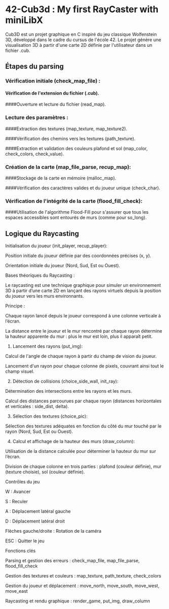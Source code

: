 # 42-Cub3d : My first RayCaster with miniLibX

Cub3D est un projet graphique en C inspiré du jeu classique Wolfenstein 3D, développé dans le cadre du cursus de l'école 42. Le projet génère une visualisation 3D à partir d'une carte 2D définie par l'utilisateur dans un fichier .cub.


## Étapes du parsing

### Vérification initiale (check_map_file) :

#### Vérification de l'extension du fichier (.cub).

####Ouverture et lecture du fichier (read_map).

### Lecture des paramètres :

####Extraction des textures (map_texture, map_texture2).

####Vérification des chemins vers les textures (path_texture).

####Extraction et validation des couleurs plafond et sol (map_color, check_colors, check_value).

### Création de la carte (map_file_parse, recup_map):

####Stockage de la carte en mémoire (malloc_map).

####Vérification des caractères valides et du joueur unique (check_char).

### Vérification de l'intégrité de la carte (flood_fill_check):

####Utilisation de l'algorithme Flood-Fill pour s'assurer que tous les espaces accessibles sont entourés de murs (comme pour so_long).

## Logique du Raycasting

Initialisation du joueur (init_player, recup_player):

Position initiale du joueur définie par des coordonnées précises (x, y).

Orientation initiale du joueur (Nord, Sud, Est ou Ouest).

Bases théoriques du Raycasting :

Le raycasting est une technique graphique pour simuler un environnement 3D à partir d’une carte 2D en lançant des rayons virtuels depuis la position du joueur vers les murs environnants.

Principe :

Chaque rayon lancé depuis le joueur correspond à une colonne verticale à l’écran.

La distance entre le joueur et le mur rencontré par chaque rayon détermine la hauteur apparente du mur : plus le mur est loin, plus il apparaît petit.


1. Lancement des rayons (put_img):

Calcul de l'angle de chaque rayon à partir du champ de vision du joueur.

Lancement d'un rayon pour chaque colonne de pixels, couvrant ainsi tout le champ visuel.

2. Détection de collisions (choice_side_wall, init_ray):

Détermination des intersections entre les rayons et les murs.

Calcul des distances parcourues par chaque rayon (distances horizontales et verticales : side_dist, delta).

3. Sélection des textures (choice_pic):

Sélection des textures adéquates en fonction du côté du mur touché par le rayon (Nord, Sud, Est ou Ouest).

4. Calcul et affichage de la hauteur des murs (draw_column):

Utilisation de la distance calculée pour déterminer la hauteur du mur sur l’écran.

Division de chaque colonne en trois parties : plafond (couleur définie), mur (texture choisie), sol (couleur définie).

Contrôles du jeu

W : Avancer

S : Reculer

A : Déplacement latéral gauche

D : Déplacement latéral droit

Flèches gauche/droite : Rotation de la caméra

ESC : Quitter le jeu

Fonctions clés

Parsing et gestion des erreurs : check_map_file, map_file_parse, flood_fill_check

Gestion des textures et couleurs : map_texture, path_texture, check_colors

Gestion du joueur et déplacement : move_north, move_south, move_west, move_east

Raycasting et rendu graphique : render_game, put_img, draw_column
